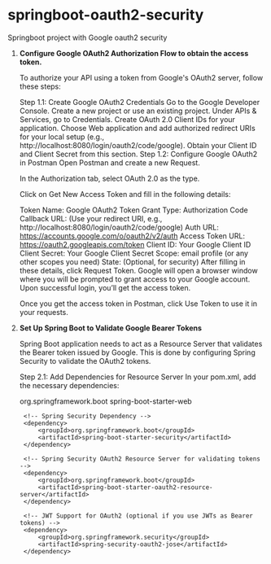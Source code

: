 # springboot-oauth2-security
Springboot project with Google oauth2 security

1. **Configure Google OAuth2 Authorization Flow to obtain the access token.**

   To authorize your API using a token from Google's OAuth2 server, follow these steps:

    Step 1.1: Create Google OAuth2 Credentials
    Go to the Google Developer Console.
    Create a new project or use an existing project.
    Under APIs & Services, go to Credentials.
    Create OAuth 2.0 Client IDs for your application. Choose Web application and add authorized redirect URIs for your local setup (e.g., http://localhost:8080/login/oauth2/code/google).
    Obtain your Client ID and Client Secret from this section.
    Step 1.2: Configure Google OAuth2 in Postman
    Open Postman and create a new Request.
    
    In the Authorization tab, select OAuth 2.0 as the type.
    
    Click on Get New Access Token and fill in the following details:
    
    Token Name: Google OAuth2 Token
    Grant Type: Authorization Code
    Callback URL: (Use your redirect URI, e.g., http://localhost:8080/login/oauth2/code/google)
    Auth URL: https://accounts.google.com/o/oauth2/v2/auth
    Access Token URL: https://oauth2.googleapis.com/token
    Client ID: Your Google Client ID
    Client Secret: Your Google Client Secret
    Scope: email profile (or any other scopes you need)
    State: (Optional, for security)
    After filling in these details, click Request Token. Google will open a browser window where you will be prompted to grant access to your Google account. Upon successful login, you’ll get the access token.
    
    Once you get the access token in Postman, click Use Token to use it in your requests.


2. **Set Up Spring Boot to Validate Google Bearer Tokens**

   Spring Boot application needs to act as a Resource Server that validates the Bearer token issued by Google. This is done by configuring Spring Security to validate the OAuth2 tokens.

    Step 2.1: Add Dependencies for Resource Server
    In your pom.xml, add the necessary dependencies:
    

    <dependencies>
        <!-- Spring Boot Web Dependency -->
        <dependency>
            <groupId>org.springframework.boot</groupId>
            <artifactId>spring-boot-starter-web</artifactId>
        </dependency>
    
        <!-- Spring Security Dependency -->
        <dependency>
            <groupId>org.springframework.boot</groupId>
            <artifactId>spring-boot-starter-security</artifactId>
        </dependency>
    
        <!-- Spring Security OAuth2 Resource Server for validating tokens -->
        <dependency>
            <groupId>org.springframework.boot</groupId>
            <artifactId>spring-boot-starter-oauth2-resource-server</artifactId>
        </dependency>
    
        <!-- JWT Support for OAuth2 (optional if you use JWTs as Bearer tokens) -->
        <dependency>
            <groupId>org.springframework.security</groupId>
            <artifactId>spring-security-oauth2-jose</artifactId>
        </dependency>
    </dependencies>
    

